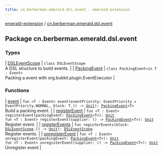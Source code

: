 ```yaml
---
title: cn.berberman.emerald.dsl.event - emerald-extension
---
```


[emerald-extension](../index.html) / [cn.berberman.emerald.dsl.event](.)

## Package cn.berberman.emerald.dsl.event

### Types

| [DSLEventScope](-d-s-l-event-scope/index.html) | `class DSLEventScope`<br>A DSL structure to build events. |
| [PackingEvent](-packing-event/index.html) | `class PackingEvent<in T : Event>`<br>Packing a event with org.bukkit.plugin.EventExecutor |

### Functions

| [event](event.html) | `fun <T : Event> event(eventPriority: EventPriority = EventPriority.NORMAL, block: T.() -> `[`Unit`](https://kotlinlang.org/api/latest/jvm/stdlib/kotlin/-unit/index.html)`): `[`PackingEvent`](-packing-event/index.html)`<T>`<br>Build a packing event. |
| [registerEvent](register-event.html) | `fun <T : Event> registerEvent(packingEvent: `[`PackingEvent`](-packing-event/index.html)`<T>): `[`Unit`](https://kotlinlang.org/api/latest/jvm/stdlib/kotlin/-unit/index.html)<br>`fun <T : Event> registerEvent(supplier: () -> `[`PackingEvent`](-packing-event/index.html)`<T>): `[`Unit`](https://kotlinlang.org/api/latest/jvm/stdlib/kotlin/-unit/index.html)<br>Register event. |
| [registerEvents](register-events.html) | `fun registerEvents(block: `[`DSLEventScope`](-d-s-l-event-scope/index.html)`.() -> `[`Unit`](https://kotlinlang.org/api/latest/jvm/stdlib/kotlin/-unit/index.html)`): `[`DSLEventScope`](-d-s-l-event-scope/index.html)<br>Register events. |
| [unregisterEvent](unregister-event.html) | `fun <T : Event> unregisterEvent(packingEvent: `[`PackingEvent`](-packing-event/index.html)`<T>): `[`Unit`](https://kotlinlang.org/api/latest/jvm/stdlib/kotlin/-unit/index.html)<br>`fun <T : Event> unregisterEvent(supplier: () -> `[`PackingEvent`](-packing-event/index.html)`<T>): `[`Unit`](https://kotlinlang.org/api/latest/jvm/stdlib/kotlin/-unit/index.html)<br>Unregister event |

